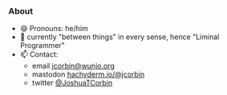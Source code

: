 ### About

- 😄 Pronouns: he/him
- 🔭 currently "between things" in every sense, hence "Liminal Programmer"
- 📫 Contact:
  - email <jcorbin@wunjo.org>
  - mastodon <a rel="me" href="https://hachyderm.io/@jcorbin">hachyderm.io/@jcorbin</a>
  - twitter [@JoshuaTCorbin](https://twitter.com/JoshuaTCorbin)

<!--

Here are some ideas to get you started:

- 👯 looking to collaborate on ...
- 🤔 looking for help with ...
- 💬 Ask me about ...
- ⚡ Fun fact: ...

-->
